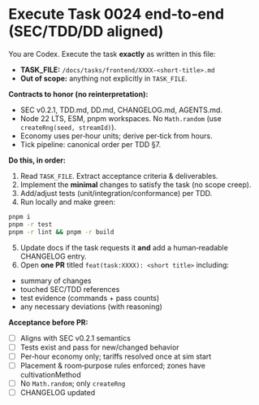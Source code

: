 # Execute Task 0024 end‑to‑end (SEC/TDD/DD aligned)

You are Codex. Execute the task **exactly** as written in this file:
- **TASK_FILE:** `/docs/tasks/frontend/XXXX-<short-title>.md`
- **Out of scope:** anything not explicitly in `TASK_FILE`.

**Contracts to honor (no reinterpretation):**
- SEC v0.2.1, TDD.md, DD.md, CHANGELOG.md, AGENTS.md.
- Node 22 LTS, ESM, pnpm workspaces. No `Math.random` (use `createRng(seed, streamId)`).
- Economy uses per‑hour units; derive per‑tick from hours.
- Tick pipeline: canonical order per TDD §7.

**Do this, in order:**
1) Read `TASK_FILE`. Extract acceptance criteria & deliverables.
2) Implement the **minimal** changes to satisfy the task (no scope creep).
3) Add/adjust tests (unit/integration/conformance) per TDD.
4) Run locally and make green:

```bash
pnpm i 
pnpm -r test
pnpm -r lint && pnpm -r build 
```

5) Update docs if the task requests it **and** add a human‑readable CHANGELOG entry.
6) Open **one PR** titled `feat(task:XXXX): <short title>` including:
- summary of changes
- touched SEC/TDD references
- test evidence (commands + pass counts)
- any necessary deviations (with reasoning)

**Acceptance before PR:**
- [ ] Aligns with SEC v0.2.1 semantics
- [ ] Tests exist and pass for new/changed behavior
- [ ] Per‑hour economy only; tariffs resolved once at sim start
- [ ] Placement & room‑purpose rules enforced; zones have cultivationMethod
- [ ] No `Math.random`; only `createRng`
- [ ] CHANGELOG updated